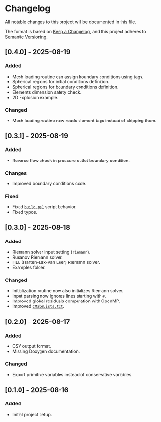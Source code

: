 # Changelog

All notable changes to this project will be documented in this file.

The format is based on [Keep a Changelog](https://keepachangelog.com/en/1.1.0/),
and this project adheres to [Semantic Versioning](https://semver.org/spec/v2.0.0.html).

## [0.4.0] - 2025-08-19

### Added

- Mesh loading routine can assign boundary conditions using tags.
- Spherical regions for initial conditions definition.
- Spherical regions for boundary conditions definition.
- Elements dimension safety check.
- 2D Explosion example.

### Changed

- Mesh loading routine now reads element tags instead of skipping them.

## [0.3.1] - 2025-08-19

### Added

- Reverse flow check in pressure outlet boundary condition.

### Changes

- Improved boundary conditions code.

### Fixed

- Fixed [`build.ps1`](build.ps1) script behavior.
- Fixed typos.

## [0.3.0] - 2025-08-18

### Added

- Riemann solver input setting (`riemann`).
- Rusanov Riemann solver.
- HLL (Harten-Lax-van Leer) Riemann solver.
- Examples folder.

### Changed

- Initialization routine now also initializes Riemann solver.
- Input parsing now ignores lines starting with `#`.
- Improved global residuals computation with OpenMP.
- Improved [`CMakeLists.txt`](CMakeLists.txt).

## [0.2.0] - 2025-08-17

### Added

- CSV output format.
- Missing Doxygen documentation.

### Changed

- Export primitive variables instead of conservative variables.

## [0.1.0] - 2025-08-16

### Added

- Initial project setup.